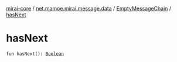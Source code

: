 [mirai-core](../../index.md) / [net.mamoe.mirai.message.data](../index.md) / [EmptyMessageChain](index.md) / [hasNext](./has-next.md)

# hasNext

`fun hasNext(): `[`Boolean`](https://kotlinlang.org/api/latest/jvm/stdlib/kotlin/-boolean/index.html)